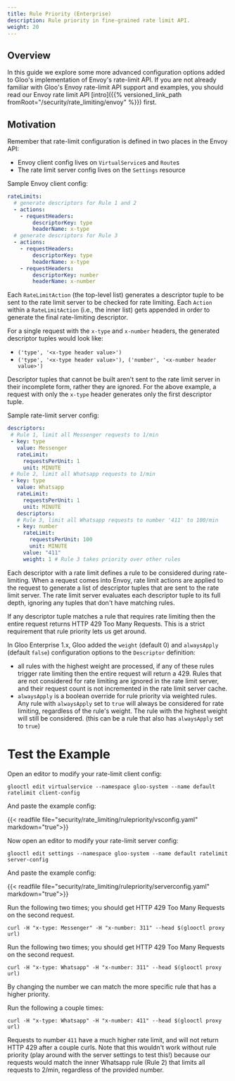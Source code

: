 ```yaml
---
title: Rule Priority (Enterprise)
description: Rule priority in fine-grained rate limit API.
weight: 20
---
```


## Overview

In this guide we explore some more advanced configuration options added to Gloo's implementation of Envoy's rate-limit
API. If you are not already familiar with Gloo's Envoy rate-limit API support and examples, you should read our Envoy
rate limit API [intro]({{% versioned_link_path fromRoot="/security/rate_limiting/envoy" %}}) first.

## Motivation

Remember that rate-limit configuration is defined in two places in the Envoy API:

* Envoy client config lives on `VirtualService`s and `Route`s
* The rate limit server config lives on the `Settings` resource

Sample Envoy client config:

```yaml
rateLimits:
  # generate descriptors for Rule 1 and 2
  - actions:
    - requestHeaders:
        descriptorKey: type
        headerName: x-type
  # generate descriptors for Rule 3
  - actions:
    - requestHeaders:
        descriptorKey: type
        headerName: x-type
    - requestHeaders:
        descriptorKey: number
        headerName: x-number
```

Each `RateLimitAction` (the top-level list) generates a descriptor tuple to be sent to the rate limit server to be
checked for rate limiting. Each `Action` within a `RateLimitAction` (i.e., the inner list) gets appended in order to
generate the final rate-limiting descriptor.

For a single request with the `x-type` and `x-number` headers, the generated descriptor tuples would look like:

- `('type', '<x-type header value>')`
- `('type', '<x-type header value>'), ('number', '<x-number header value>')`

Descriptor tuples that cannot be built aren't sent to the rate limit server in their incomplete form, rather they are
ignored. For the above example, a request with only the `x-type` header generates only the first descriptor tuple.

Sample rate-limit server config:
```yaml
descriptors:
 # Rule 1, limit all Messenger requests to 1/min
 - key: type
   value: Messenger
   rateLimit:
     requestsPerUnit: 1
     unit: MINUTE
 # Rule 2, limit all Whatsapp requests to 1/min
 - key: type
   value: Whatsapp
   rateLimit:
     requestsPerUnit: 1
     unit: MINUTE
   descriptors:
   # Rule 3, limit all Whatsapp requests to number '411' to 100/min
   - key: number
     rateLimit:
       requestsPerUnit: 100
       unit: MINUTE
     value: "411"
     weight: 1 # Rule 3 takes priority over other rules
```

Each descriptor with a rate limit defines a rule to be considered during rate-limiting. When a request comes into Envoy,
rate limit actions are applied to the request to generate a list of descriptor tuples that are sent to the rate limit
server. The rate limit server evaluates each descriptor tuple to its full depth, ignoring any tuples that don't have
matching rules.

If any descriptor tuple matches a rule that requires rate limiting then the entire request returns HTTP 429 Too Many 
Requests. This is a strict requirement that rule priority lets us get around.

In Gloo Enterprise 1.x, Gloo added the `weight` (default 0) and `alwaysApply` (default `false`) configuration options
to the `Descriptor` definition:

- all rules with the highest weight are processed, if any of these rules trigger rate limiting then the entire request
will return a 429. Rules that are not considered for rate limiting are ignored in the rate limit server, and their
request count is not incremented in the rate limit server cache.
- `alwaysApply` is a boolean override for rule priority via weighted rules. Any rule with `alwaysApply` set to `true` will
always be considered for rate limiting, regardless of the rule's weight. The rule with the highest weight
will still be considered. (this can be a rule that also has `alwaysApply` set to `true`)

# Test the Example

Open an editor to modify your rate-limit client config:
```shell script
glooctl edit virtualservice --namespace gloo-system --name default ratelimit client-config
```
And paste the example config:

{{< readfile file="security/rate_limiting/rulepriority/vsconfig.yaml" markdown="true">}}

Now open an editor to modify your rate-limit server config:
```shell script
glooctl edit settings --namespace gloo-system --name default ratelimit server-config
```

And paste the example config:

{{< readfile file="security/rate_limiting/rulepriority/serverconfig.yaml" markdown="true">}}

Run the following two times; you should get HTTP 429 Too Many Requests on the second request.
```shell script
curl -H "x-type: Messenger" -H "x-number: 311" --head $(glooctl proxy url)
```

Run the following two times; you should get HTTP 429 Too Many Requests on the second request.
```shell script
curl -H "x-type: Whatsapp" -H "x-number: 311" --head $(glooctl proxy url)
```

By changing the number we can match the more specific rule that has a higher priority.

Run the following a couple times:
```shell script
curl -H "x-type: Whatsapp" -H "x-number: 411" --head $(glooctl proxy url)
```

Requests to number `411` have a much higher rate limit, and will not return HTTP 429 after a couple curls. Note that
this wouldn't work without rule priority (play around with the server settings to test this!) because our requests
would match the inner Whatsapp rule (Rule 2) that limits all requests to 2/min, regardless of the provided number.